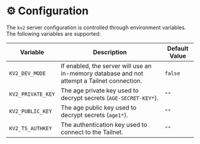 # ⚙️ Configuration

The `kv2` server configuration is controlled through environment variables. The following variables are supported:

| Variable          | Description                                                                                 | Default Value |
| ----------------- | ------------------------------------------------------------------------------------------- | ------------- |
| `KV2_DEV_MODE`    | If enabled, the server will use an in-memory database and not attempt a Tailnet connection. | `false`       |
| `KV2_PRIVATE_KEY` | The age private key used to decrypt secrets (`AGE-SECRET-KEY*`).                            | `""`          |
| `KV2_PUBLIC_KEY`  | The age public key used to decrypt secrets (`age1*`).                                       | `""`          |
| `KV2_TS_AUTHKEY`  | The authentication key used to connect to the Tailnet.                                      | `""`          |
